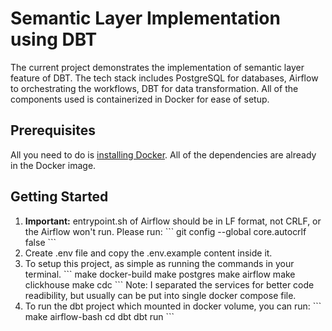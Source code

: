 # Semantic Layer Implementation using DBT

The current project demonstrates the implementation of semantic layer feature of DBT. The tech stack includes PostgreSQL for databases, Airflow to orchestrating the workflows, DBT for data transformation. All of the components used is containerized in Docker for ease of setup.

## Prerequisites

All you need to do is [installing Docker](https://docs.docker.com/engine/install/). All of the dependencies are already in the Docker image.

## Getting Started

<ol>
    <li>
        <strong>Important:</strong> entrypoint.sh of Airflow should be in LF format, not CRLF, or the Airflow won't run. Please run:
        ```
        git config --global core.autocrlf false
        ```
    </li>
    <li>
        Create .env file and copy the .env.example content inside it.
    </li>
    <li>
        To setup this project, as simple as running the commands in your terminal.
        ```
        make docker-build
        make postgres
        make airflow
        make clickhouse
        make cdc
        ```
        Note: I separated the services for better code readibility, but usually can be put into single docker compose file.
    </li>
    <li>
        To run the dbt project which mounted in docker volume, you can run:
        ```
        make airflow-bash
        cd dbt
        dbt run
        ```
    </li>
</ol>
